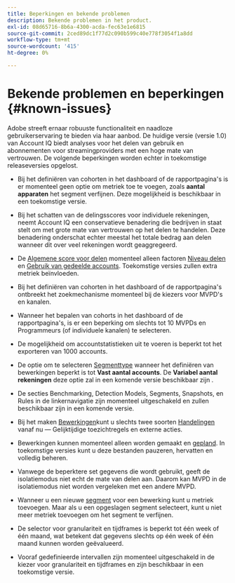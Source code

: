 ```yaml
---
title: Beperkingen en bekende problemen
description: Bekende problemen in het product.
exl-id: 08d65716-8b6a-4300-acda-fec63e1e6815
source-git-commit: 2ced89dc1f77d2c090b599c40e778f3054f1a8dd
workflow-type: tm+mt
source-wordcount: '415'
ht-degree: 0%

---
```


# Bekende problemen en beperkingen {#known-issues}

Adobe streeft ernaar robuuste functionaliteit en naadloze gebruikerservaring te bieden via haar aanbod. De huidige versie (versie 1.0) van Account IQ biedt analyses voor het delen van gebruik en abonnementen voor streamingproviders met een hoge mate van vertrouwen. De volgende beperkingen worden echter in toekomstige releaseversies opgelost.

* Bij het definiëren van cohorten in het dashboard of de rapportpagina&#39;s is er momenteel geen optie om metriek toe te voegen, zoals **aantal apparaten** het segment verfijnen. Deze mogelijkheid is beschikbaar in een toekomstige versie.

* Bij het schatten van de delingsscores voor individuele rekeningen, neemt Account IQ een conservatieve benadering die bedrijven in staat stelt om met grote mate van vertrouwen op het delen te handelen. Deze benadering onderschat echter meestal het totale bedrag aan delen wanneer dit over veel rekeningen wordt geaggregeerd.

* De [Algemene score voor delen](/help/accountiq/dashboard.md#overall-sharing-score) momenteel alleen factoren [Niveau delen](/help/accountiq/dashboard.md#sharing-level) en [Gebruik van gedeelde accounts](/help/accountiq/dashboard.md#usage-from-shared-accounts). Toekomstige versies zullen extra metriek beïnvloeden.

* Bij het definiëren van cohorten in het dashboard of de rapportpagina&#39;s ontbreekt het zoekmechanisme momenteel bij de kiezers voor MVPD&#39;s en kanalen.

* Wanneer het bepalen van cohorts in het dashboard of de rapportpagina&#39;s, is er een beperking om slechts tot 10 MVPDs en Programmeurs (of individuele kanalen) te selecteren.

* De mogelijkheid om accountstatistieken uit te voeren is beperkt tot het exporteren van 1000 accounts.

* De optie om te selecteren [Segmenttype](#segment-type) wanneer het definiëren van bewerkingen beperkt is tot **Vast aantal accounts**. De **Variabel aantal rekeningen** deze optie zal in een komende versie beschikbaar zijn .

* De secties Benchmarking, Detection Models, Segments, Snapshots, en Rules in de linkernavigatie zijn momenteel uitgeschakeld en zullen beschikbaar zijn in een komende versie.

* Bij het maken [Bewerkingen](/help/accountiq/operation-affecting-user-segment.md)kunt u slechts twee soorten [Handelingen](/help/accountiq/operation-affecting-user-segment.md) vanaf nu — Gelijktijdige toezichtregels en externe acties.

* Bewerkingen kunnen momenteel alleen worden gemaakt en [gepland](/help/accountiq/operation-affecting-user-segment.md#action). In toekomstige versies kunt u deze bestanden pauzeren, hervatten en volledig beheren.

* Vanwege de beperktere set gegevens die wordt gebruikt, geeft de isolatiemodus niet echt de mate van delen aan. Daarom kan MVPD in de isolatiemodus niet worden vergeleken met een andere MVPD. <!--do we need to separate out this limitation, which is from a different persona i.e. only for Programmer persona?-->

* Wanneer u een nieuwe [segment](/help/accountiq/segments-timeframe.md) voor een bewerking kunt u metriek toevoegen. Maar als u een opgeslagen segment selecteert, kunt u niet meer metriek toevoegen om het segment te verfijnen.

* De selector voor granulariteit en tijdframes is beperkt tot één week of één maand, wat betekent dat gegevens slechts op één week of één maand kunnen worden geëvalueerd.

* Vooraf gedefinieerde intervallen zijn momenteel uitgeschakeld in de kiezer voor granulariteit en tijdframes en zijn beschikbaar in een toekomstige versie.

